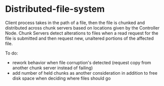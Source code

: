 # Distributed-file-system

Client process takes in the path of a file, then the file is chunked and distributed across chunk servers based on locations given by the Controller Node. Chunk Servers detect alterations to files when a read request for the file is submitted and then request new, unaltered portions of the affected file.

To do: 
- rework behavior when file corruption's detected (request copy from another chunk server instead of failing)
- add number of held chunks as another consideration in addition to free disk space when deciding where files should go

